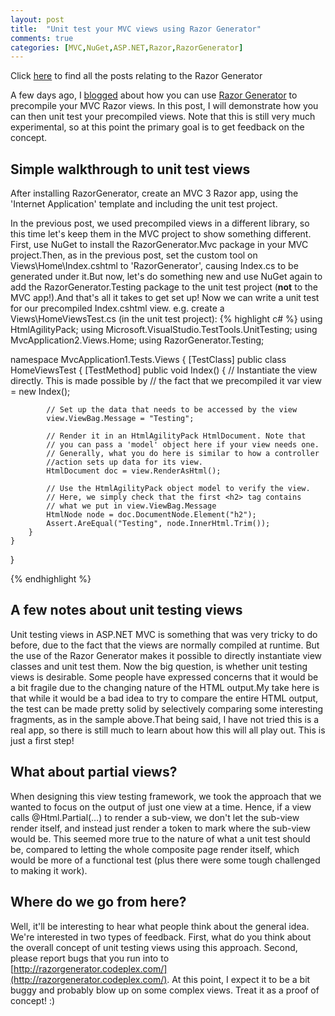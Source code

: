 ```yaml
---
layout: post
title:  "Unit test your MVC views using Razor Generator"
comments: true
categories: [MVC,NuGet,ASP.NET,Razor,RazorGenerator]
---
```



Click [here](http://blog.davidebbo.com/search/label/RazorGenerator) to find all the posts relating to the Razor Generator

A few days ago, I [blogged](http://blog.davidebbo.com/2011/06/precompile-your-mvc-views-using.html) about how you can use [Razor Generator](http://visualstudiogallery.msdn.microsoft.com/1f6ec6ff-e89b-4c47-8e79-d2d68df894ec) to precompile your MVC Razor views. 
In this post, I will demonstrate how you can then unit test your precompiled views. Note that this is still very much experimental, so at this point the primary goal is to get feedback on the concept.
## Simple walkthrough to unit test views

After installing RazorGenerator, create an MVC 3 Razor app, using the 'Internet Application' template and including the unit test project.

In the previous post, we used precompiled views in a different library, so this time let's keep them in the MVC project to show something different.
First, use NuGet to install the RazorGenerator.Mvc package in your MVC project.Then, as in the previous post, set the custom tool on Views\Home\Index.cshtml to 'RazorGenerator', causing Index.cs to be generated under it.But now, let's do something new and use NuGet again to add the RazorGenerator.Testing package to the unit test project (**not** to the MVC app!).And that's all it takes to get set up! Now we can write a unit test for our precompiled Index.cshtml view. e.g. create a Views\HomeViewsTest.cs (in the unit test project): 
{% highlight c# %}
using HtmlAgilityPack;
using Microsoft.VisualStudio.TestTools.UnitTesting;
using MvcApplication2.Views.Home;
using RazorGenerator.Testing;

namespace MvcApplication1.Tests.Views {
    [TestClass]
    public class HomeViewsTest {
        [TestMethod]
        public void Index() {
            // Instantiate the view directly. This is made possible by
            // the fact that we precompiled it
            var view = new Index();

            // Set up the data that needs to be accessed by the view
            view.ViewBag.Message = "Testing";

            // Render it in an HtmlAgilityPack HtmlDocument. Note that
            // you can pass a 'model' object here if your view needs one.
            // Generally, what you do here is similar to how a controller
            //action sets up data for its view.
            HtmlDocument doc = view.RenderAsHtml();

            // Use the HtmlAgilityPack object model to verify the view.
            // Here, we simply check that the first <h2> tag contains
            // what we put in view.ViewBag.Message
            HtmlNode node = doc.DocumentNode.Element("h2");
            Assert.AreEqual("Testing", node.InnerHtml.Trim());
        }
    }
}

{% endhighlight %}

## A few notes about unit testing views

Unit testing views in ASP.NET MVC is something that was very tricky to do before, due to the fact that the views are normally compiled at runtime. But the use of the Razor Generator makes it possible to directly instantiate view classes and unit test them.
Now the big question, is whether unit testing views is desirable. Some people have expressed concerns that it would be a bit fragile due to the changing nature of the HTML output.My take here is that while it would be a bad idea to try to compare the entire HTML output, the test can be made pretty solid by selectively comparing some interesting fragments, as in the sample above.That being said, I have not tried this is a real app, so there is still much to learn about how this will all play out. This is just a first step! 
## What about partial views?

When designing this view testing framework, we took the approach that we wanted to focus on the output of just one view at a time. Hence, if a view calls @Html.Partial(…) to render a sub-view, we don't let the sub-view render itself, and instead just render a token to mark where the sub-view would be.
This seemed more true to the nature of what a unit test should be, compared to letting the whole composite page render itself, which would be more of a functional test (plus there were some tough challenged to making it work). 
## Where do we go from here?

Well, it'll be interesting to hear what people think about the general idea. We're interested in two types of feedback.
First, what do you think about the overall concept of unit testing views using this approach. Second, please report bugs that you run into to [http://razorgenerator.codeplex.com/](http://razorgenerator.codeplex.com/). At this point, I expect it to be a bit buggy and probably blow up on some complex views. Treat it as a proof of concept! :)
